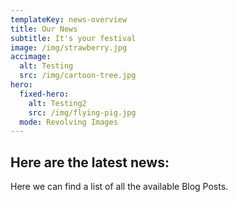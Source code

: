 ```yaml
---
templateKey: news-overview
title: Our News
subtitle: It's your festival
image: /img/strawberry.jpg
accimage:
  alt: Testing
  src: /img/cartoon-tree.jpg
hero:
  fixed-hero:
    alt: Testing2
    src: /img/flying-pig.jpg
  mode: Revolving Images
---
```

## Here are the latest news:

Here we can find a list of all the available Blog Posts.
